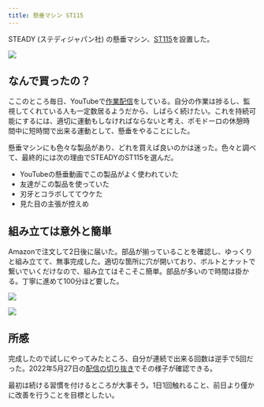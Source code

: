```yaml
---
title: 懸垂マシン ST115
---
```

STEADY (ステディジャパン社) の懸垂マシン、[ST115](https://www.amazon.co.jp/dp/B09K3QQBKH)を設置した。

![](https://lh3.googleusercontent.com/eaVsNKU2U784RsPFj9z73UrlmzPIVs4FrYFTwsMEIivPsdXGXA3Yn2R0BvRiP1BhLaqZpaPkTNoBa7FpOzh8hbFYt0EC3XnYQtwmAzIZvnDiNZKDECjk83ogSeBuobmB5cU2WXgKbN1SxE8j3Q)

なんで買ったの？
--------

ここのところ毎日、YouTubeで[作業配信](https://www.youtube.com/c/r7kamura)をしている。自分の作業は捗るし、監視してくれている人も一定数居るようだから、しばらく続けたい。これを持続可能にするには、適切に運動もしなければならないと考え、ポモドーロの休憩時間中に短時間で出来る運動として、懸垂をやることにした。

懸垂マシンにも色々な製品があり、どれを買えば良いのかは迷った。色々と調べて、最終的には次の理由でSTEADYのST115を選んだ。

*   YouTubeの懸垂動画でこの製品がよく使われていた
*   友達がこの製品を使っていた
*   刃牙とコラボしててウケた
*   見た目の主張が控えめ

組み立ては意外と簡単
----------

Amazonで注文して2日後に届いた。部品が揃っていることを確認し、ゆっくりと組み立てて、無事完成した。適切な箇所に穴が開いており、ボルトとナットで繋いでいくだけなので、組み立てはそこそこ簡単。部品が多いので時間は掛かる。丁寧に進めて100分ほど要した。

![](https://lh4.googleusercontent.com/WpqcLz-IOjzfb6fpVRrBlwuxC6r-Sf4psgYz3UQvU2b9L8q0_zgsBK4X0zqfRzf7Q4X4hGD5q5yDjhLUZ6H5IczAwsugIvltU_lfDK71F4tvo-ljHImS5tBZ2n5HG_v-OavNJ9QTI01CucpASw)

![](https://lh6.googleusercontent.com/NkxAHjuvlpot_YPYAv61PLNgcH_S3F09BZ52PZq1rlN97cewqGT7qxRV2zp1K5isgXC8RdyQ-cF_spgfz7Vjy1c9sGUWb0HOZ5ZXGsDyfKPIRj_O50bxVIZMfG400KhafSXt9g4hIcJRN0g-jQ)

所感
--

完成したので試しにやってみたところ、自分が連続で出来る回数は逆手で5回だった。2022年5月27日の[配信の切り抜き](https://www.youtube.com/clip/Ugkxy2NXpdlfZF0kT9s-MoCOrbB1wpWEryK9)でその様子が確認できる。

最初は続ける習慣を付けるところが大事そう。1日1回触れること、前日より僅かに改善を行うことを目標としたい。
